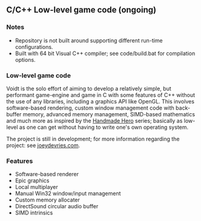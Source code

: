 ## C/C++ Low-level game code (ongoing)

### Notes

- Repository is not built around supporting different run-time configurations.
- Built with 64 bit Visual C++ compiler; see code/build.bat for compilation options.

### Low-level game code

Voidt is the solo effort of aiming to develop a relatively simple, but performant game-engine and game in C with some features of C++ without the use of any libraries, including a graphics API like OpenGL. This involves software-based rendering, custom window management code with back-buffer memory, advanced memory management, SIMD-based mathematics and much more as inspired by the [Handmade Hero](https://handmadehero.org/) series; basically as low-level as one can get without having to write one's own operating system.

The project is still in development; for more information regarding the project: see [joeydevries.com](http://joeydevries.com/#portfolio).

### Features

- Software-based renderer
- Epic graphics
- Local multiplayer
- Manual Win32 window/input management
- Custom memory allocater
- DirectSound circular audio buffer
- SIMD intrinsics